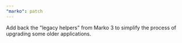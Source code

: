```yaml
---
"marko": patch
---
```


Add back the "legacy helpers" from Marko 3 to simplify the process of upgrading some older applications.
